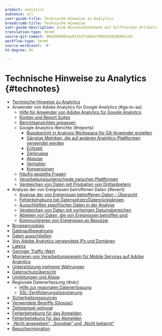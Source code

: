 ```yaml
---
product: analytics
audience: all
user-guide-title: Technische Hinweise zu Analytics
breadcrumb-title: Technische Hinweise
user-guide-description: Eine Wissensdatenbank mit hilfreichen Artikeln, die nicht zu einem bestimmten Analysetool oder einer bestimmten Komponente gehören.
translation-type: tm+mt
source-git-commit: d0a5094865ae6f21d710eb57689201828b89cc03
workflow-type: tm+mt
source-wordcount: '0'
ht-degree: 0%

---
```



# Technische Hinweise zu Analytics {#technotes}

+ [Technische Hinweise zu Analytics](home.md)
+ Anwender von Adobe Analytics für Google Analytics {#ga-to-aa}
   + [Hilfe für Anwender von Adobe Analytics für Google Analytics](ga-to-aa/home.md)
   + [Konten und Report Suites](ga-to-aa/accounts.md)
   + [Berichtsansichten anpassen](ga-to-aa/customization.md)
   + Google Analytics-Berichte {#reports}
      + [Basisbericht in Analysis Workspace für GA-Anwender erstellen](ga-to-aa/reports/create-report.md)
      + [Gängige Metriken, die auf anderen Analytics-Plattformen verwendet werden](ga-to-aa/reports/common-metrics.md)
      + [Echtzeit](ga-to-aa/reports/realtime-reports.md)
      + [Zielgruppe](ga-to-aa/reports/audience-reports.md)
      + [Akquise](ga-to-aa/reports/acquisition-reports.md)
      + [Verhalten](ga-to-aa/reports/behavior-reports.md)
      + [Konversionen](ga-to-aa/reports/conversions-reports.md)
   + [Häufig gestellte Fragen](ga-to-aa/faq.md)
   + [Verarbeitungsunterschiede zwischen Plattformen](ga-to-aa/processing-differences.md)
   + [Vergleichen von Daten mit Produkten von Drittanbietern](ga-to-aa/compare-data.md)
+ Analyse der von Ereignissen betroffenen Daten {#event}
   + [Analyse der von Ereignissen betroffenen Daten – Übersicht](event/overview.md)
   + [Fehlerbehebung bei Datenspitzen/Datenrückgängen](event/spikes-drops.md)
   + [Ausschließen spezifischer Daten in der Analyse](event/segments.md)
   + [Vergleichen von Daten mit vorherigen Datumsbereichen](event/compare-dates.md)
   + [Ableiten von Daten, die von Ereignissen betroffen sind](event/calcmetrics.md)
   + [Kommunizieren von Ereignissen an Benutzer](event/communicate.md)
+ [Browsercookies](cookies.md)
+ [Datenaufbewahrung](data-retention.md)
+ [Daten ausschließen](exclude-data.md)
+ [Von Adobe Analytics verwendete IPs und Domänen](ip-addresses.md)
+ [Latenz](latency.md)
+ [Geringer Traffic-Wert](low-traffic.md)
+ [Migrieren von Verarbeitungsregeln für Mobile Services auf Adobe Analytics](migrate-mobile.md)
+ [Unterstützung mehrerer Währungen](multicurrency.md)
+ [Datenschutzübersicht](privacy-overview.md)
+ [Umleitungen und Aliase](redirects.md)
+ Regionale Datenerfassung {#rdc}
   + [Hilfe zur regionalen Datenerfassung](rdc/regional-data-collection.md)
   + [SSL-Zertifizierungslizenzierung](rdc/ssl-cert-licensing.md)
+ [Sicherheitsressourcen](security.md)
+ [Verwendete Begriffe (Glossar)](terms.md)
+ [Zeitstempel optional](timestamps-optional.md)
+ [Fehlerbehebung für das Anmelden](troubleshoot-login.md)
+ [Fehlerbehebung für das Abmelden](troubleshoot-sessions.md)
+ [„Nicht angegeben“, „Sonstige“ und „Nicht bekannt“](unspecified.md)
+ [Besuchermigration](visitor-migration.md)
